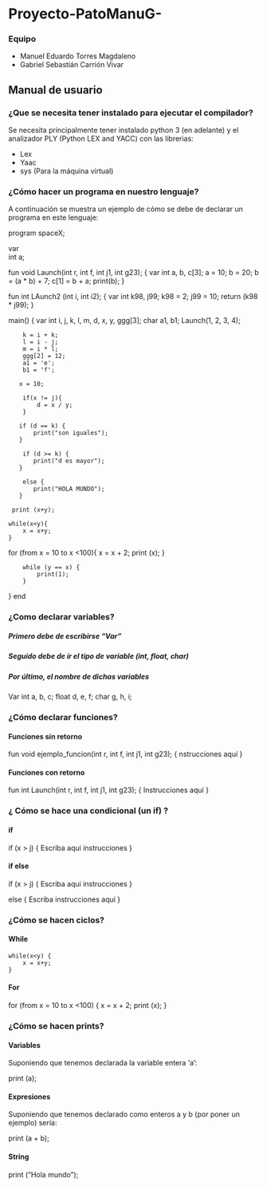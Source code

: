 <h1> Proyecto-PatoManuG- </h1>
<h3> Equipo </h3>
    <ul> 
        <li> Manuel Eduardo Torres Magdaleno </li>
        <li> Gabriel Sebastián Carrión Vivar </li>
    </ul>

<h2>Manual de usuario</h2>

<h3>¿Que se necesita tener instalado para ejecutar el compilador?</h3>

<p>Se necesita principalmente tener instalado python 3 (en adelante) y el analizador PLY (Python LEX and YACC) con las librerias:</p>

<ul>
  <li>Lex</li>
  <li>Yaac</li>
  <li>sys (Para la máquina virtual)</li>
</ul>

<h3>¿Cómo hacer un programa en nuestro lenguaje?</h3>

<p>A continuación se muestra un ejemplo de cómo se debe de declarar un programa en este lenguaje:</p>

program spaceX;  

var   
int a;

fun void Launch(int r, int f, int j1, int g23); {
  var
  int a, b, c[3];
    a = 10;
    b = 20;
    b = (a * b) + 7;
    c[1] = b + a;
    print(b);
}

fun int LAunch2 (int i, int i2); {
    var
    int k98, j99;
    k98 = 2;
    j99 = 10;
    return (k98 * j99);
}

main() {
    var 
        int i, j, k, l, m, d, x, y, ggg[3];
        char a1, b1;
        Launch(1, 2, 3, 4);
        
        k = i + k;
        l = i - j;
        m = i * l;
        ggg[2] = 12;
        a1 = 'e';
        b1 = 'f';

       x = 10;

        if(x != j){
            d = x / y;
        }

       if (d == k) {
           print("son iguales");
       }

        if (d >= k) {
           print("d es mayor");
       }

        else {
           print("HOLA MUNDO");
       }

     print (x+y);

    while(x<y){
        x = x+y;
    }
   

   for (from x = 10 to x <100){
       x = x + 2;
       print (x);
   }

   
        while (y == x) {
            print(1);
        }
}
end

<h3>¿Como declarar variables?</h3>

##### Primero debe de escribirse “Var” ########
##### Seguido debe de ir el tipo de variable (int, float, char) ########
##### Por último, el nombre de dichas variables ########

Var 
int a, b, c;
float d, e, f;
char g, h, i;

<h3>¿Cómo declarar funciones?</h3>
<h4>Funciones sin retorno</h4>

fun void ejemplo_funcion(int r, int f, int j1, int g23); 
{
    nstrucciones aquí
 }

 <h4>Funciones con retorno</h4>

 fun int Launch(int r, int f, int j1, int g23);
 {
 Instrucciones aquí 
 }

<h3>¿ Cómo se hace una condicional (un if) ?</h3>
<h4>if</h4>

if (x > j) {
    Escriba aqui instrucciones 
}


<h4>if else</h4>

if (x > j) {
    Escriba aqui instrucciones 
}

else
{
    Escriba instrucciones aquí 
}

<h3>¿Cómo se hacen ciclos?</h3>

<h4>While</h4>

    while(x<y) {
        x = x+y;
    }

<h4>For</h4>

   for (from x = 10 to x <100) {
       x = x + 2;
       print (x);
   }

<h3>¿Cómo se hacen prints?</h3>
<h4>Variables</h4>
<p>Suponiendo que tenemos declarada la variable entera ‘a’:</p>

print (a);

<h4>Expresiones</h4>
<p>Suponiendo que tenemos declarado como enteros a y b (por poner un ejemplo) sería:</p>

print (a + b);

<h4>String</h4>

print (“Hola mundo”);

